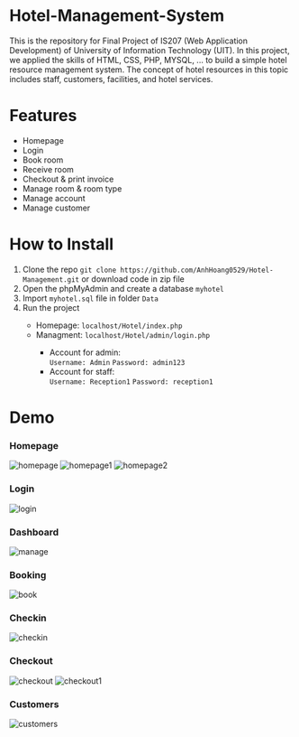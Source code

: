 # Hotel-Management-System

This is the repository for Final Project of IS207 (Web Application Development) of University of Information Technology (UIT). In this project, we applied the skills of HTML, CSS, PHP, MYSQL, ... to build a simple hotel resource management system. The concept of hotel resources in this topic includes staff, customers, facilities, and hotel services.

# Features

<ul>
  <li>Homepage</li>
  <li>Login</li>
  <li>Book room</li>
  <li>Receive room</li>
  <li>Checkout & print invoice</li>
  <li>Manage room & room type</li>
  <li>Manage account</li>
  <li>Manage customer</li>
</ul>

# How to Install

<ol>
  <li>Clone the repo  <code>git clone https://github.com/AnhHoang0529/Hotel-Management.git</code> or download code in zip file</li>
  <li>Open the phpMyAdmin and create a database <code>myhotel</code></li>
  <li>Import <code>myhotel.sql</code> file in folder <code>Data</code></li>
  <li>Run the project</li>
  <ul>
    <li>Homepage: <code>localhost/Hotel/index.php</code></li>
    <li>Managment: <code>localhost/Hotel/admin/login.php</code></li>
    <ul>
      <li>Account for admin:</li>
      <code>Username: Admin</code>
      <code>Password: admin123</code>
      <li>Account for staff:</li>
      <code>Username: Reception1</code>
      <code>Password: reception1</code>
    </ul>
  </ul>
</ol>

# Demo
<h3>Homepage</h3>

![homepage](https://github.com/AnhHoang0529/Hotel-Management/assets/125748873/50a01166-fc5d-4d64-b23b-3f9509d233b8)
![homepage1](https://github.com/AnhHoang0529/Hotel-Management/assets/125748873/9ee1536c-c54a-4e80-9159-2a0e35f29e15)
![homepage2](https://github.com/AnhHoang0529/Hotel-Management/assets/125748873/fb2c2434-a87f-4627-b7de-623d05764c7f)

<h3>Login</h3>

![login](https://github.com/AnhHoang0529/Hotel-Management/assets/125748873/15e80f4e-9eb8-4713-9543-c25d368d08c1)

<h3>Dashboard</h3>

![manage](https://github.com/AnhHoang0529/Hotel-Management/assets/125748873/866e0723-e8c9-4870-850a-2e87f546821e)

<h3>Booking</h3>

![book](https://github.com/AnhHoang0529/Hotel-Management/assets/125748873/524efd89-606e-43b2-9da9-bfda10efa057)

<h3>Checkin</h3>

![checkin](https://github.com/AnhHoang0529/Hotel-Management/assets/125748873/a954f792-b231-4316-a84f-a410624d5d41)

<h3>Checkout</h3>

![checkout](https://github.com/AnhHoang0529/Hotel-Management/assets/125748873/3125dc3b-0885-4e15-979a-93bbd0585e33)
![checkout1](https://github.com/AnhHoang0529/Hotel-Management/assets/125748873/0f5c1cd0-78bd-4615-9d3c-9bddce758fe0)

<h3>Customers</h3>

![customers](https://github.com/AnhHoang0529/Hotel-Management/assets/125748873/d591bded-517e-49e1-ac56-991135d859b9)


